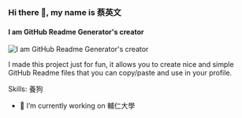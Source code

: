 ### Hi there 👋, my name is 蔡英文
#### I am GitHub Readme Generator's creator
![I am GitHub Readme Generator's creator](https://arturssmirnovs.github.io/github-profile-readme-generator/images/banner.png)

I made this project just for fun, it allows you to create nice and simple GitHub Readme files that you can copy/paste and use in your profile.

Skills: 養狗

- 🔭 I’m currently working on 輔仁大學 





